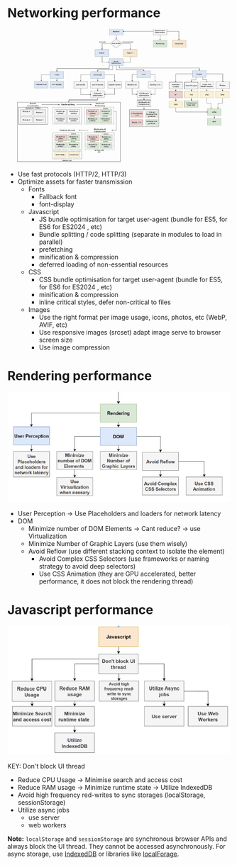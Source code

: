 # Networking performance

![Networking performance](./networking_summary.png)

- Use fast protocols (HTTP/2, HTTP/3)
- Optimize assets for faster transmission
  - Fonts
    - Fallback font
    - font-display
  - Javascript
    - JS bundle optimisation for target user-agent (bundle for ES5, for ES6 for ES2024 , etc)
    - Bundle splitting / code splitting (separate in modules to load in parallel)
    - prefetching
    - minification & compression
    - deferred loading of non-essential resources
  - CSS
    - CSS bundle optimisation for target user-agent (bundle for ES5, for ES6 for ES2024 , etc)
    - minification & compression
    - inline critical styles, defer non-critical to files
  - Images
    - Use the right format per image usage, icons, photos, etc (WebP, AVIF, etc)
    - Use responsive images (srcset) adapt image serve to browser screen size
    - Use image compression

# Rendering performance

![Rendering performance](./rendering_summary.png)

- User Perception -> Use Placeholders and loaders for network latency
- DOM
  - Minimize number of DOM Elements -> Cant reduce? -> use Virtualization
  - Minimize Number of Graphic Layers (use them wisely)
  - Avoid Reflow (use different stacking context to isolate the element)
    - Avoid Complex CSS Selectors (use frameworks or naming strategy to avoid deep selectors)
    - Use CSS Animation (they are GPU accelerated, better performance, it does not block the rendering thread)

# Javascript performance

![Javascript performance](./javascript_summary_2.png)

KEY: Don't block UI thread

- Reduce CPU Usage -> Minimise search and access cost
- Reduce RAM usage -> Minimize runtime state -> Utilize IndexedDB
- Avoid high frequency red-writes to sync storages (localStorage, sessionStorage)
- Utilize async jobs
  - use server
  - web workers

**Note:** `localStorage` and `sessionStorage` are synchronous browser APIs and always block the UI thread. They cannot be accessed asynchronously. For async storage, use [IndexedDB](https://developer.mozilla.org/en-US/docs/Web/API/IndexedDB_API) or libraries like [localForage](https://localforage.github.io/localForage/).
